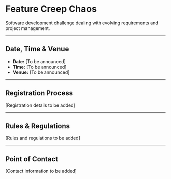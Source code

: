 # Feature Creep Chaos

Software development challenge dealing with evolving requirements and project management.

---

## Date, Time & Venue

- **Date:** [To be announced]
- **Time:** [To be announced]
- **Venue:** [To be announced]

---

## Registration Process

[Registration details to be added]

---

## Rules & Regulations

[Rules and regulations to be added]

---

## Point of Contact

[Contact information to be added]